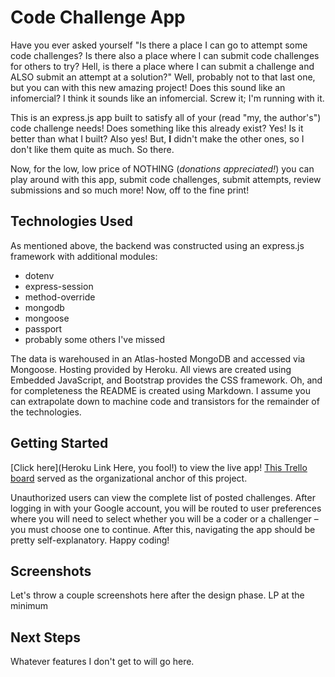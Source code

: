 # Code Challenge App

Have you ever asked yourself "Is there a place I can go to attempt some code challenges? Is there also a place where I can submit code challenges for others to try? Hell, is there a place where I can submit a challenge and ALSO submit an attempt at a solution?" Well, probably not to that last one, but you can with this new amazing project! Does this sound like an infomercial? I think it sounds like an infomercial. Screw it; I'm running with it.

This is an express.js app built to satisfy all of your (read "my, the author's") code challenge needs! Does something like this already exist? Yes! Is it better than what I built? Also yes! But, **I** didn't make the other ones, so I don't like them quite as much. So there.

Now, for the low, low price of NOTHING (*donations appreciated!*) you can play around with this app, submit code challenges, submit attempts, review submissions and so much more! Now, off to the fine print!

## Technologies Used

As mentioned above, the backend was constructed using an express.js framework with additional modules:
- dotenv
- express-session
- method-override
- mongodb
- mongoose
- passport
- probably some others I've missed

The data is warehoused in an Atlas-hosted MongoDB and accessed via Mongoose. Hosting provided by Heroku. All views are created using Embedded JavaScript, and Bootstrap provides the CSS framework. Oh, and for completeness the README is created using Markdown. I assume you can extrapolate down to machine code and transistors for the remainder of the technologies.

## Getting Started

[Click here](Heroku Link Here, you fool!) to view the live app! [This Trello board](https://trello.com/b/uw6JlGMz/code-challenge-app) served as the organizational anchor of this project. 

Unauthorized users can view the complete list of posted challenges. After logging in with your Google account, you will be routed to user preferences where you will need to select whether you will be a coder or a challenger – you must choose one to continue. After this, navigating the app should be pretty self-explanatory. Happy coding!

## Screenshots

Let's throw a couple screenshots here after the design phase. LP at the minimum

## Next Steps

Whatever features I don't get to will go here.